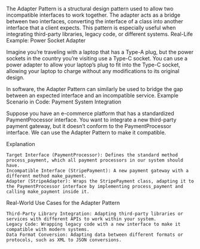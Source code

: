 

The Adapter Pattern is a structural design pattern used to allow two incompatible interfaces to work together. The adapter acts as a bridge between two interfaces, converting the interface of a class into another interface that a client expects. This pattern is especially useful when integrating third-party libraries, legacy code, or different systems.
Real-Life Example: Power Socket Adapter

Imagine you’re traveling with a laptop that has a Type-A plug, but the power sockets in the country you’re visiting use a Type-C socket. You can use a power adapter to allow your laptop’s plug to fit into the Type-C socket, allowing your laptop to charge without any modifications to its original design.

In software, the Adapter Pattern can similarly be used to bridge the gap between an expected interface and an incompatible service.
Example Scenario in Code: Payment System Integration

Suppose you have an e-commerce platform that has a standardized PaymentProcessor interface. You want to integrate a new third-party payment gateway, but it doesn’t conform to the PaymentProcessor interface. We can use the Adapter Pattern to make it compatible.







Explanation

    Target Interface (PaymentProcessor): Defines the standard method process_payment, which all payment processors in our system should have.
    Incompatible Interface (StripePayment): A new payment gateway with a different method make_payment.
    Adapter (StripeAdapter): Wraps the StripePayment class, adapting it to the PaymentProcessor interface by implementing process_payment and calling make_payment inside it.

Real-World Use Cases for the Adapter Pattern

    Third-Party Library Integration: Adapting third-party libraries or services with different APIs to work within your system.
    Legacy Code: Wrapping legacy code with a new interface to make it compatible with modern systems.
    Data Format Conversion: Adapting data between different formats or protocols, such as XML to JSON conversions.
